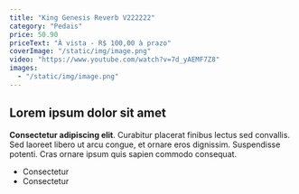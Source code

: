 ```yaml
---
title: "King Genesis Reverb V222222"
category: "Pedais"
price: 50.90
priceText: "À vista - R$ 100,00 à prazo"
coverImage: "/static/img/image.png"
video: "https://www.youtube.com/watch?v=7d_yAEMF7Z8"
images:
  - "/static/img/image.png"
---
```


## Lorem ipsum dolor sit amet

**Consectetur adipiscing elit**. Curabitur placerat finibus lectus sed convallis. Sed laoreet libero ut arcu congue, et ornare eros dignissim. Suspendisse potenti. Cras ornare ipsum quis sapien commodo consequat.

+ Consectetur
+ Consectetur
